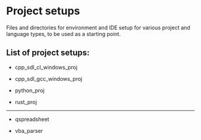 # Project setups

Files and directories for environment and IDE setup
for various project and language types, to be used as a starting point.


## List of project setups:

- cpp_sdl_cl_windows_proj

- cpp_sdl_gcc_windows_proj

- python_proj

- rust_proj

---
- qspreadsheet

- vba_parser

